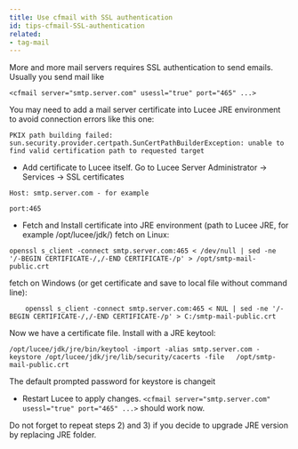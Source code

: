 ```yaml
---
title: Use cfmail with SSL authentication
id: tips-cfmail-SSL-authentication
related:
- tag-mail
---
```


More and more mail servers requires SSL authentication to send emails. Usually you send mail like
```lucee
<cfmail server="smtp.server.com" usessl="true" port="465" ...>
```
 You may need to add a mail server certificate into Lucee JRE environment to avoid connection errors like this one: 
```lucee
PKIX path building failed: sun.security.provider.certpath.SunCertPathBuilderException: unable to find valid certification path to requested target
```

* Add certificate to Lucee itself. Go to Lucee Server Administrator -> Services -> SSL certificates

```lucee
Host: smtp.server.com - for example
```

```lucee
port:465
```

* Fetch and Install certificate into JRE environment (path to Lucee JRE, for example /opt/lucee/jdk/) fetch on Linux:

```lucee
openssl s_client -connect smtp.server.com:465 < /dev/null | sed -ne '/-BEGIN CERTIFICATE-/,/-END CERTIFICATE-/p' > /opt/smtp-mail-public.crt
```

fetch on Windows (or get certificate and save to local file without command line):

```lucee
	openssl s_client -connect smtp.server.com:465 < NUL | sed -ne '/-BEGIN CERTIFICATE-/,/-END CERTIFICATE-/p' > C:/smtp-mail-public.crt
```

Now we have a certificate file. Install with a JRE keytool:

```lucee
/opt/lucee/jdk/jre/bin/keytool -import -alias smtp.server.com -keystore /opt/lucee/jdk/jre/lib/security/cacerts -file 	/opt/smtp-mail-public.crt
```
The default prompted password for keystore is changeit

* Restart Lucee to apply changes. ```<cfmail server="smtp.server.com" usessl="true" port="465" ...>``` should work now.

Do not forget to repeat steps 2) and 3) if you decide to upgrade JRE version by replacing JRE folder.
